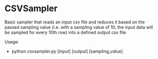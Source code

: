 # CSVSampler

Basic sampler that reads an input csv file and reduces it based on the passed sampling value (i.e. with a sampling value of 10, the input data will be sampled for every 10th row) into a defined output csv file 

Usage:
  - python csvsampler.py [input] [output] [sampling_value]
